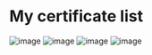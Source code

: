 # My certificate list
![image](https://github.com/HJHJKOKO/6th_ML100Days/blob/main/certificate/YEN-TING_CHOU.jpg)
![image](https://github.com/HJHJKOKO/certificate/blob/main/certificate/AI_course.jpg)
![image]()
![image]()
